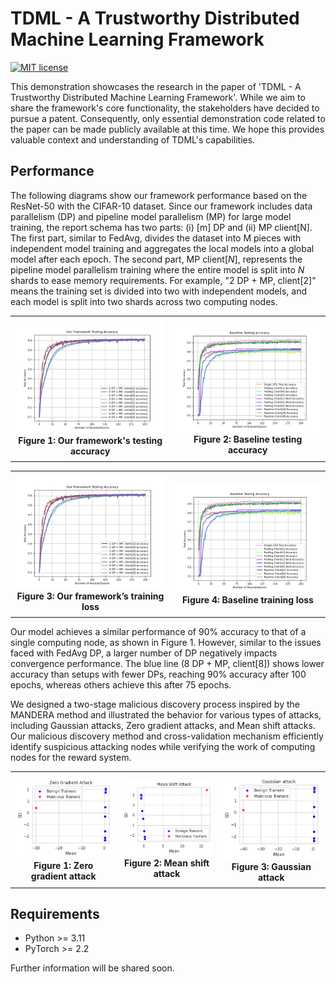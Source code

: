 # TDML - A Trustworthy Distributed Machine Learning Framework

[![MIT license](https://img.shields.io/badge/License-MIT-blue.svg)](https://opensource.org/licenses/MIT)

This demonstration showcases the research in the paper of 'TDML - A Trustworthy Distributed Machine Learning Framework'. While we aim to share the framework's core functionality, the stakeholders have decided to pursue a patent. Consequently, only essential demonstration code related to the paper can be made publicly available at this time. We hope this provides valuable context and understanding of TDML's capabilities.

## Performance

The following diagrams show our framework performance based on the ResNet-50 with the CIFAR-10 dataset. Since our framework includes data parallelism (DP) and pipeline model parallelism (MP) for large model training, the report schema has two parts: (i) [m] DP and (ii) MP client[N]. The first part, similar to FedAvg, divides the dataset into M pieces with independent model training and aggregates the local models into a global model after each epoch. The second part, MP client[$N$], represents the pipeline model parallelism training where the entire model is split into $N$ shards to ease memory requirements. For example, "2 DP + MP, client[2]" means the training set is divided into two with independent models, and each model is split into two shards across two computing nodes. 


<style>
  table {
    border-collapse: collapse;
    width: 100%;
  }
  th, td {
    border: none; /* Hides borders */
    padding: 8px;
    text-align: left;
  }
</style>

<table>
  <tr>
    <td style="text-align: center;">
      <img src="imgs/our_test_acc.jpg" alt="Figure 1" width="300"><br>
      <b>Figure 1: Our framework's testing accuracy</b>
    </td>
    <td style="text-align: center;">
      <img src="imgs/baseline_test_acc.jpg" alt="Figure 2" width="300"><br>
      <b>Figure 2: Baseline testing accuracy</b>
    </td>
  </tr>
</table>

<table>
  <tr>
    <td style="text-align: center;">
      <img src="imgs/our_test_acc.jpg" alt="Figure 1" width="300"><br>
      <b>Figure 3: Our framework’s training loss</b>
    </td>
    <td style="text-align: center;">
      <img src="imgs/baseline_test_acc.jpg" alt="Figure 3" width="300"><br>
      <b>Figure 4: Baseline training loss</b>
    </td>
  </tr>
</table>


Our model achieves a similar performance of 90% accuracy to that of a single computing node, as shown in Figure 1. However, similar to the issues faced with FedAvg DP, a larger number of DP negatively impacts convergence performance. The blue line (8 DP + MP, client[8]) shows lower accuracy than setups with fewer DPs, reaching 90% accuracy after 100 epochs, whereas others achieve this after 75 epochs.


We designed a two-stage malicious discovery process inspired by the
MANDERA method and illustrated the behavior for various types of attacks, including Gaussian attacks, Zero gradient attacks, and Mean shift attacks. Our malicious discovery method and cross-validation mechanism efficiently identify suspicious attacking nodes while verifying the work of computing nodes for the reward system.

<table>
  <tr>
    <td style="text-align: center;">
      <img src="imgs/zero_gradient_attack.png" alt="Figure 1" width="300"><br>
      <b>Figure 1: Zero gradient attack</b>
    </td>
    <td style="text-align: center;">
      <img src="imgs/mean_shift_attack.png" alt="Figure 2" width="300"><br>
      <b>Figure 2: Mean shift attack</b>
    </td>
    <td style="text-align: center;">
      <img src="imgs/gaussian_attack.png" alt="Figure 3" width="300"><br>
      <b>Figure 3: Gaussian attack</b>
    </td>
  </tr>
</table>

## Requirements

- Python >= 3.11
- PyTorch >= 2.2

Further information will be shared soon.

